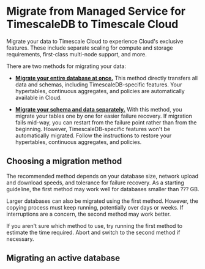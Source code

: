 # Migrate from Managed Service for TimescaleDB to Timescale Cloud

Migrate your data to Timescale Cloud to experience Cloud's exclusive features.
These include separate scaling for compute and storage requirements, first-class
multi-node support, and more.

There are two methods for migrating your data:

- [**Migrate your entire database at once.**][migrate-entire] This method
  directly transfers all data and schemas, including TimescaleDB-specific
  features. Your hypertables, continuous aggregates, and policies are
  automatically available in Cloud.

- [**Migrate your schema and data separately.**][migrate-separately] With this
  method, you migrate your tables one by one for easier failure recovery. If
  migration fails mid-way, you can restart from the failure point rather than
  from the beginning. However, TimescaleDB-specific features won't be
  automatically migrated. Follow the instructions to restore your hypertables,
  continuous aggregates, and policies. 

## Choosing a migration method
  
The recommended method depends on your database size, network upload and
download speeds, and tolerance for failure recovery. As a starting guideline,
the first method may work well for databases smaller than ??? GB. 

Larger databases can also be migrated using the first method. However, the
copying process must keep running, potentially over days or weeks. If
interruptions are a concern, the second method may work better.

If you aren't sure which method to use, try running the first method to estimate
the time required. Abort and switch to the second method if necessary.

## Migrating an active database

[migrate-entire]: migrate-mst-cloud/entire-database/
[migrate-separately]: migrate-mst-cloud/schema-then-data/